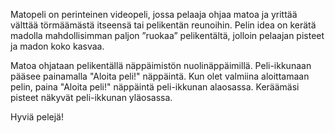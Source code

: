 Matopeli on perinteinen videopeli, jossa pelaaja ohjaa matoa ja yrittää välttää törmäämästä itseensä tai pelikentän reunoihin.
Pelin idea on kerätä madolla mahdollisimman paljon ”ruokaa” pelikentältä, jolloin pelaajan pisteet ja madon koko kasvaa.

Matoa ohjataan pelikentällä näppäimistön nuolinäppäimillä. Peli-ikkunaan pääsee painamalla "Aloita peli!" näppäintä.
Kun olet valmiina aloittamaan pelin, paina "Aloita peli!" näppäintä peli-ikkunan alaosassa. Keräämäsi pisteet näkyvät peli-ikkunan yläosassa.

Hyviä pelejä!

